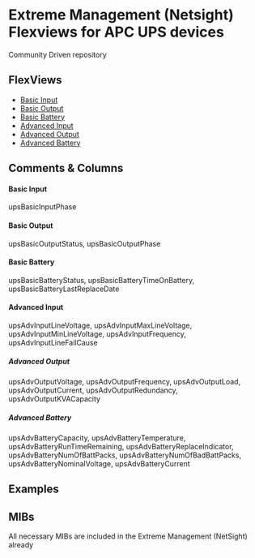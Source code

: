# Extreme Management (Netsight) Flexviews for APC UPS devices

Community Driven repository

## FlexViews
* [Basic Input](tpl/APC-UPS_Basic_Input.tpl?raw=true)
* [Basic Output](tpl/APC-UPS_Basic_Output.tpl?raw=true)
* [Basic Battery](tpl/APC-UPS_Basic_Battery.tpl?raw=true)
* [Advanced Input](tpl/APC-UPS_Adv_Input.tpl?raw=true)
* [Advanced Output](tpl/APC-UPS_Adv_Output.tpl?raw=true)
* [Advanced Battery](tpl/APC-UPS_Adv_Battery.tpl?raw=true)

## Comments & Columns
#### Basic Input
upsBasicInputPhase
#### Basic Output
upsBasicOutputStatus, upsBasicOutputPhase
#### Basic Battery
upsBasicBatteryStatus, upsBasicBatteryTimeOnBattery, upsBasicBatteryLastReplaceDate
#### Advanced Input
upsAdvInputLineVoltage, upsAdvInputMaxLineVoltage, upsAdvInputMinLineVoltage, upsAdvInputFrequency, upsAdvInputLineFailCause
##### Advanced Output
upsAdvOutputVoltage, upsAdvOutputFrequency, upsAdvOutputLoad, upsAdvOutputCurrent, upsAdvOutputRedundancy, upsAdvOutputKVACapacity
##### Advanced Battery
upsAdvBatteryCapacity, upsAdvBatteryTemperature, upsAdvBatteryRunTimeRemaining, upsAdvBatteryReplaceIndicator, upsAdvBatteryNumOfBattPacks, upsAdvBatteryNumOfBadBattPacks, upsAdvBatteryNominalVoltage, upsAdvBatteryCurrent

## Examples

## MIBs
All necessary MIBs are included in the Extreme Management (NetSight) already